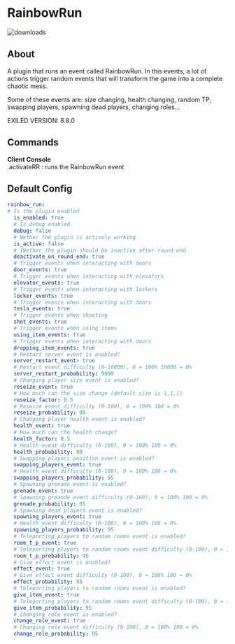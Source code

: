 # RainbowRun

![downloads](https://img.shields.io/github/downloads/SrSisco/RainbowRun/total?style=for-the-badge)

## About
A plugin that runs an event called RainbowRun.
In this events, a lot of actions trigger random events that will transform
the game into a complete chaotic mess.

Some of these events are: size changing, health changing, random TP, 
swapping players, spawning dead players, changing roles...

EXILED VERSION: 8.8.0

## Commands

**Client Console**  
.activateRR : runs the RainbowRun event 

## Default Config
```yaml
rainbow_run:
# Is the plugin enabled
  is_enabled: true
  # Is debug enabled
  debug: false
  # Wether the plugin is actively working
  is_active: false
  # IWether the plugin should be inactive after round end
  deactivate_on_round_end: true
  # Trigger events when interacting with doors
  door_events: true
  # Trigger events when interacting with elevators
  elevator_events: true
  # Trigger events when interacting with lockers
  locker_events: true
  # Trigger events when interacting with doors
  tesla_events: true
  # Trigger events when shooting
  shot_events: true
  # Trigger events when using items
  using_item_events: true
  # Trigger events when interacting with doors
  dropping_item_events: true
  # Restart server event is enabled?
  server_restart_event: true
  # Restart event difficulty (0-10000), 0 = 100% 10000 = 0%
  server_restart_probability: 9999
  # Changing player size event is enabled?
  reseize_event: true
  # How much can the size change (default size is 1,1,1)
  reseize_factor: 0.5
  # Reseize event difficulty (0-100), 0 = 100% 100 = 0%
  reseize_probability: 99
  # Changing player health event is enabled?
  health_event: true
  # How much can the health change?
  health_factor: 0.5
  # Health event difficulty (0-100), 0 = 100% 100 = 0%
  health_probability: 90
  # Swapping players position event is enabled?
  swapping_players_event: true
  # Health event difficulty (0-100), 0 = 100% 100 = 0%
  swapping_players_probability: 95
  # Spawning grenade event is enabled?
  grenade_event: true
  # Spawning greande event difficulty (0-100), 0 = 100% 100 = 0%
  grenade_probability: 95
  # Spawning dead players event is enabled?
  spawning_players_event: true
  # Health event difficulty (0-100), 0 = 100% 100 = 0%
  spawning_players_probability: 95
  # Teleporting players to random rooms event is enabled?
  room_t_p_event: true
  # Teleporting players to random rooms event difficulty (0-100), 0 = 100% 100 = 0%
  room_t_p_probability: 95
  # Give effect event is enabled?
  effect_event: true
  # Give effect event difficulty (0-100), 0 = 100% 100 = 0%
  effect_probability: 95
  # Teleporting players to random rooms event is enabled?
  give_item_event: true
  # Teleporting players to random rooms event difficulty (0-100), 0 = 100% 100 = 0%
  give_item_probability: 95
  # Changing role event is enabled?
  change_role_event: true
  # Changing role event difficulty (0-100), 0 = 100% 100 = 0%
  change_role_probability: 95

```
